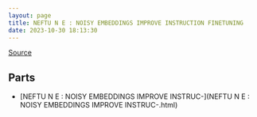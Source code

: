 ```yaml
---
layout: page
title: NEFTU N E : NOISY EMBEDDINGS IMPROVE INSTRUCTION FINETUNING
date: 2023-10-30 18:13:30
---
```


[Source](https://arxiv.org/abs/2310.05914)

## Parts
* [NEFTU N E : NOISY EMBEDDINGS IMPROVE INSTRUC-](NEFTU N E : NOISY EMBEDDINGS IMPROVE INSTRUC-.html)
